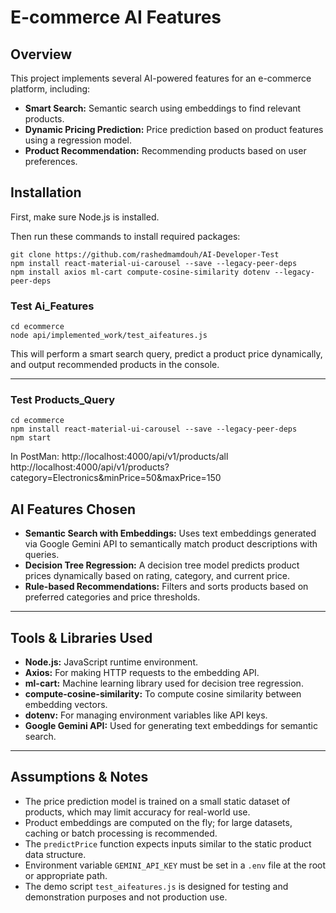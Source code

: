 # E-commerce AI Features

## Overview

This project implements several AI-powered features for an e-commerce platform, including:

- **Smart Search:** Semantic search using embeddings to find relevant products.
- **Dynamic Pricing Prediction:** Price prediction based on product features using a regression model.
- **Product Recommendation:** Recommending products based on user preferences.

## Installation

First, make sure Node.js is installed.

Then run these commands to install required packages:

```
git clone https://github.com/rashedmamdouh/AI-Developer-Test
npm install react-material-ui-carousel --save --legacy-peer-deps
npm install axios ml-cart compute-cosine-similarity dotenv --legacy-peer-deps

```

### Test Ai_Features

```
cd ecommerce
node api/implemented_work/test_aifeatures.js
```

This will perform a smart search query, predict a product price dynamically, and output recommended products in the console.

---

### Test Products_Query

```
cd ecommerce
npm install react-material-ui-carousel --save --legacy-peer-deps
npm start
```
In PostMan:
http://localhost:4000/api/v1/products/all
http://localhost:4000/api/v1/products?category=Electronics&minPrice=50&maxPrice=150



## AI Features Chosen

- **Semantic Search with Embeddings:** Uses text embeddings generated via Google Gemini API to semantically match product descriptions with queries.
- **Decision Tree Regression:** A decision tree model predicts product prices dynamically based on rating, category, and current price.
- **Rule-based Recommendations:** Filters and sorts products based on preferred categories and price thresholds.

---

## Tools & Libraries Used

- **Node.js:** JavaScript runtime environment.
- **Axios:** For making HTTP requests to the embedding API.
- **ml-cart:** Machine learning library used for decision tree regression.
- **compute-cosine-similarity:** To compute cosine similarity between embedding vectors.
- **dotenv:** For managing environment variables like API keys.
- **Google Gemini API:** Used for generating text embeddings for semantic search.

---

## Assumptions & Notes

- The price prediction model is trained on a small static dataset of products, which may limit accuracy for real-world use.
- Product embeddings are computed on the fly; for large datasets, caching or batch processing is recommended.
- The `predictPrice` function expects inputs similar to the static product data structure.
- Environment variable `GEMINI_API_KEY` must be set in a `.env` file at the root or appropriate path.
- The demo script `test_aifeatures.js` is designed for testing and demonstration purposes and not production use.
